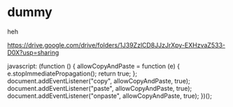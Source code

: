 # dummy
heh

https://drive.google.com/drive/folders/1J39ZzlCD8JJzJrXpy-EXHzvaZ533-D0X?usp=sharing


javascript: (function () {  allowCopyAndPaste = function (e) {    e.stopImmediatePropagation();    return true;  };  document.addEventListener("copy", allowCopyAndPaste, true);  document.addEventListener("paste", allowCopyAndPaste, true);  document.addEventListener("onpaste", allowCopyAndPaste, true); })();
